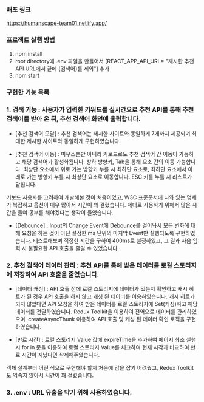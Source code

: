 ### 배포 링크
https://humanscape-team01.netlify.app/

### 프로젝트 실행 방법
1. npm install
2. root directory에 .env 파일을 만들어서  [REACT_APP_API_URL= "제시한 추천 API URL에서 끝에 {검색어}를 제외"] 추가
3. npm start

### 구현한 기능 목록
### 1. 검색 기능 : 사용자가 입력한 키워드를 실시간으로 추천 API를 통해 추천 검색어를 받아 온 뒤, 추천 검색어 화면에 출력합니다.
  - [추천 검색어 모달] :
  추천 검색어는 제시한 사이트와 동일하게 7개까지 제공되며 최대한 제시한 사이트와 동일하게 구현하였습니다.
  
  - [추천 검색어 이동] :
  마우스뿐만 아니라 키보드로도 추천 검색어 간 이동이 가능하고 해당 검색어가 활성화됩니다. 상하 방향키, Tab을 통해 요소 간의 이동 가능합니다.
  최상단 요소에서 위로 가는 방향키 누를 시 최하단 요소로, 최하단 요소에서 아래로 가는 방향키 누를 시 최상단 요소로 이동합니다. ESC 키를 누를 시 리스트가 닫힙니다.
  
  키보드 사용자를 고려하여 개발해본 것이 처음이었고, W3C 표준문서에 나와 있는 명세가 복잡하고 옵션이 매우 많아서 시간이 꽤 걸렸습니다.
  제대로 사용하기 위해서 많은 시간을 들여 공부를 해야겠다는 생각이 들었습니다.
     
  - [Debounce] :
  Input의 Change Event에 Debounce를 걸어놔서 모든 변화에 대해 요청을 하는 것이 아닌 설정한 ms 단위의 마지막 Event만 실행되도록 구현하였습니다.
  테스트해보며 적정한 시간을 구하여 400ms로 설정하였고, 그 결과 자음 입력 시 불필요한 API 호출을 줄일 수 있었습니다.
  
  
### 2. 추천 검색어 데이터 관리 : 추천 API를 통해 받은 데이터를 로컬 스토리지에 저장하여 API 호출을 줄였습니다.
  - [데이터 캐싱] :
  API 호출 전에 로컬 스토리지에 데이터가 있는지 확인하고 캐시 히트가 된 경우 API 호출을 하지 않고 캐싱 된 데이터를 이용하였습니다.
  캐시 히트가 되지 않았다면 API 요청을 하여 받은 데이터를 로컬 스토리지에 Set(캐싱)하고 해당 데이터를 전달하였습니다.
  Redux Toolkit을 이용하여 전역으로 데이터를 관리하였으며, createAsyncThunk 이용하여 API 호출 및 캐싱 된 데이터 확인 로직을 구현하였습니다.
  
  - [만료 시간] :
  로컬 스토리지 Value 값에 expireTime을 추가하여 페이지 최초 실행 시 for in 문을 이용하여 로컬 스토리지 Value를 체크하여 현재 시각과 비교하여 만료 시간이 지났다면 삭제해주었습니다.

  객체 설계부터 어떤 식으로 구현해야 할지 처음에 감을 잡기 어려웠고, Redux Toolkit도 익숙지 않아서 시간이 꽤 걸렸습니다.
  
### 3. .env : URL 유출을 막기 위해 사용하였습니다.



